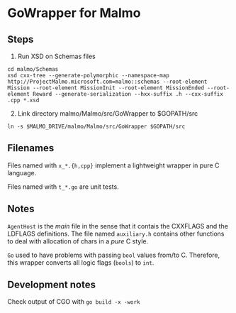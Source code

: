 # GoWrapper for Malmo

## Steps

1. Run XSD on Schemas files

```
cd malmo/Schemas
xsd cxx-tree --generate-polymorphic --namespace-map http://ProjectMalmo.microsoft.com=malmo::schemas --root-element Mission --root-element MissionInit --root-element MissionEnded --root-element Reward --generate-serialization --hxx-suffix .h --cxx-suffix .cpp *.xsd
```

2. Link directory malmo/Malmo/src/GoWrapper to $GOPATH/src
```
ln -s $MALMO_DRIVE/malmo/Malmo/src/GoWrapper $GOPATH/src
```

## Filenames

Files named with `x_*.{h,cpp}` implement a lightweight wrapper in pure C language.

Files named with `t_*.go` are unit tests.

## Notes

`AgentHost` is the _main_ file in the sense that it contais the CXXFLAGS and the LDFLAGS
definitions. The file named `auxiliary.h` contains other functions to deal with allocation of
chars in a _pure_ C style.

`Go` used to have problems with passing `bool` values from/to C. Therefore, this wrapper converts
all logic flags (`bools`) to `int`.

## Development notes

Check output of CGO with `go build -x -work`
